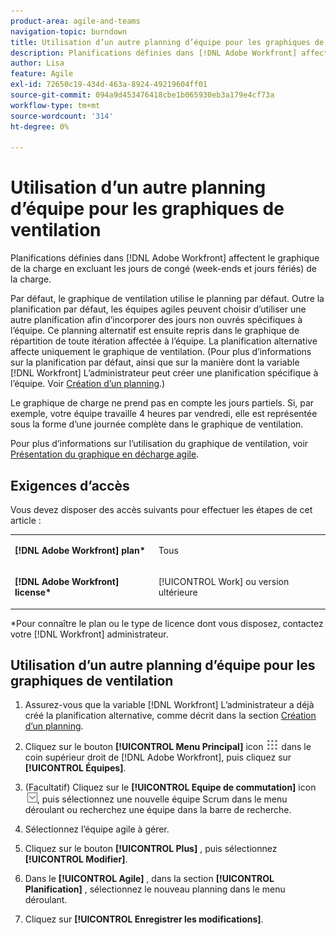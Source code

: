 ```yaml
---
product-area: agile-and-teams
navigation-topic: burndown
title: Utilisation d’un autre planning d’équipe pour les graphiques de ventilation
description: Planifications définies dans [!DNL Adobe Workfront] affectent le graphique de la charge en excluant les jours de congé (week-ends et jours fériés) de la charge.
author: Lisa
feature: Agile
exl-id: 72650c19-434d-463a-8924-49219604ff01
source-git-commit: 094a9d453476418cbe1b065930eb3a179e4cf73a
workflow-type: tm+mt
source-wordcount: '314'
ht-degree: 0%

---
```


# Utilisation d’un autre planning d’équipe pour les graphiques de ventilation

Planifications définies dans [!DNL Adobe Workfront] affectent le graphique de la charge en excluant les jours de congé (week-ends et jours fériés) de la charge.

Par défaut, le graphique de ventilation utilise le planning par défaut. Outre la planification par défaut, les équipes agiles peuvent choisir d’utiliser une autre planification afin d’incorporer des jours non ouvrés spécifiques à l’équipe. Ce planning alternatif est ensuite repris dans le graphique de répartition de toute itération affectée à l’équipe. La planification alternative affecte uniquement le graphique de ventilation. (Pour plus d’informations sur la planification par défaut, ainsi que sur la manière dont la variable [!DNL Workfront] L’administrateur peut créer une planification spécifique à l’équipe. Voir [Création d’un planning](../../../administration-and-setup/set-up-workfront/configure-timesheets-schedules/create-schedules.md).)

Le graphique de charge ne prend pas en compte les jours partiels. Si, par exemple, votre équipe travaille 4 heures par vendredi, elle est représentée sous la forme d’une journée complète dans le graphique de ventilation.

Pour plus d’informations sur l’utilisation du graphique de ventilation, voir [Présentation du graphique en décharge agile](../../../agile/use-scrum-in-an-agile-team/burndown/burndown-chart-overview.md).

## Exigences d’accès

Vous devez disposer des accès suivants pour effectuer les étapes de cet article :

<table style="table-layout:auto"> 
 <col> 
 </col> 
 <col> 
 </col> 
 <tbody> 
  <tr> 
   <td role="rowheader"><strong>[!DNL Adobe Workfront] plan*</strong></td> 
   <td> <p>Tous</p> </td> 
  </tr> 
  <tr> 
   <td role="rowheader"><strong>[!DNL Adobe Workfront] license*</strong></td> 
   <td> <p>[!UICONTROL Work] ou version ultérieure</p> </td> 
  </tr> 
 </tbody> 
</table>

&#42;Pour connaître le plan ou le type de licence dont vous disposez, contactez votre [!DNL Workfront] administrateur.

## Utilisation d’un autre planning d’équipe pour les graphiques de ventilation

1. Assurez-vous que la variable [!DNL Workfront] L’administrateur a déjà créé la planification alternative, comme décrit dans la section [Création d’un planning](../../../administration-and-setup/set-up-workfront/configure-timesheets-schedules/create-schedules.md).
1. Cliquez sur le bouton **[!UICONTROL Menu Principal]** icon ![](assets/main-menu-icon.png) dans le coin supérieur droit de [!DNL Adobe Workfront], puis cliquez sur **[!UICONTROL Équipes]**.

1. (Facultatif) Cliquez sur le **[!UICONTROL Equipe de commutation]** icon ![Icône Changer l’équipe](assets/switch-team-icon.png), puis sélectionnez une nouvelle équipe Scrum dans le menu déroulant ou recherchez une équipe dans la barre de recherche.

1. Sélectionnez l’équipe agile à gérer.
1. Cliquez sur le bouton **[!UICONTROL Plus]** , puis sélectionnez **[!UICONTROL Modifier]**.

1. Dans le **[!UICONTROL Agile]** , dans la section **[!UICONTROL Planification]** , sélectionnez le nouveau planning dans le menu déroulant.

1. Cliquez sur **[!UICONTROL Enregistrer les modifications]**.
